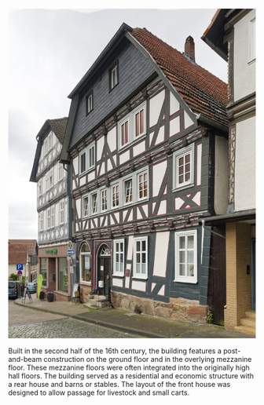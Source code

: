 ![Haus Burk](./images/06634005/p19.jpg)

Built in the second half of the 16th century, the building features a post-and-beam construction on the ground floor and in the overlying mezzanine floor. These mezzanine floors were often integrated into the originally high hall floors. The building served as a residential and economic structure with a rear house and barns or stables. The layout of the front house was designed to allow passage for livestock and small carts.
